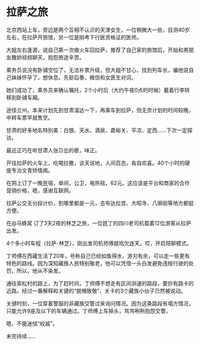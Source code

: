 # 拉萨之旅

北京西站上车，旁边是两个互相不认识的天津女生，一位稍微大一些，目测40岁左右，在拉萨开旅馆，另一位是刚考下行医资格证的医师。

大姐左右逢源，说自己第一次做火车回拉萨，推荐了自己家的旅馆后，开始和男朋友撒娇视频聊天，抱怨旅途辛苦。

乘务员说没有卧铺空位了，无法补票升级，但大姐不甘心，找到列车长，骗他说自己妹妹怀孕了，想休息。先斩后奏，微信和女医生对词。

她们成功了，乘务员来确认嘱托，2个小时后（大约午夜0点的时候）戴着行李转移到卧铺车厢。

途径兰州。本来计划先到甘肃溜达一下，再乘车到拉萨，但无奈计划的时间较晚，中转车票早就售空。

甘肃的好多地名特别美：白银、天水、酒泉、嘉峪关、平凉、定西......下次一定探访。

最近正巧在听甘肃人张尕怂的歌，味正。

开往拉萨的火车上，吃喝拉撒，谈天说地，人间百态，各自欢喜。40个小时的硬座专治文青矫情病。

在网上订了一晚民宿，单间，公卫，电热毯，62元。这应该是平台和商家的合作营销价格，嗯，感谢互联网。

拉萨公交无分段计价，到哪里都是一元，去布达拉宫、大昭寺、八廓街等地方都挺方便。

在@马蜂窝 订了3天2夜的林芝之旅，一位姓丁的四川老司机载着12位游客从拉萨出发。

4个多小时车程（拉萨-林芝），刚出发司机师傅就哈欠连天。哎，开启陪聊模式。

丁师傅在西藏生活了20年，号称自己已经如鱼得水，游刃有余，可以走一些更有特色的路线。因为深知藏族人民特别敬老，他可以凭借一头白发避免违规行驶的处罚，所以，他从不染发。

通往索松村的路上，为了赶时间，丁师傅不想走有区间测速的路段，要抄有路卡的近路。经过一番解释和关键的“脱帽致敬”，关卡的3个藏族小伙子已然被说动。

关键时刻，一位穿着警服的非藏族交警过来询问情况。因为这条路段有塌方情况，只能允许9座及以下的车辆通过。丁师傅上车掉头，骂骂咧咧抱怨交警。

嗯，不能迷信“权威”。

未完待续......
